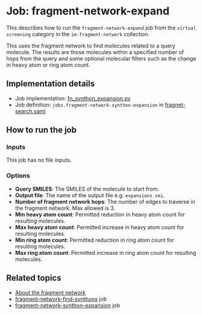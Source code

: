 # Job: fragment-network-expand

This describes how to run the `fragment-network-expand` job from the `virtual screening` category in the `im-fragment-network` collection.

This uses the fragment network to find molecules related to a query molecule. The results are those molecules within a
specified number of hops from the query and some optional molecular filters such as the change in heavy atom or ring atom
count.


## Implementation details

* Job implementation: [fn_synthon_expansion.py](/fn_synthon_expansion.py)
* Job definition: `jobs.fragment-network-synthon-expansion` in [fragnet-search.yaml](/data-manager/fragnet-search.yaml)

## How to run the job

### Inputs

This job has no file inputs.

### Options

* **Query SMILES**: The SMILES of the molecule to start from.
* **Output file**: The name of the output file e.g. `expansions.smi`.
* **Number of fragment network hops**: The number of edges to traverse in the fragment network. Max allowed is 3.
* **Min heavy atom count**: Permitted reduction in heavy atom count for resulting molecules.
* **Max heavy atom count**: Permitted increase in heavy atom count for resulting molecules.
* **Min ring atom count**: Permitted reduction in ring atom count for resulting molecules.
* **Max ring atom count**: Permitted increase in ring atom count for resulting molecules.

## Related topics

* [About the fragment network](https://squonk.it/fragnet-search-ui)
* [fragment-network-find-synthons](fragment-network-find-synthons.md) job
* [fragment-network-synthon-expansion](fragment-network-synthon-expansion.md) job